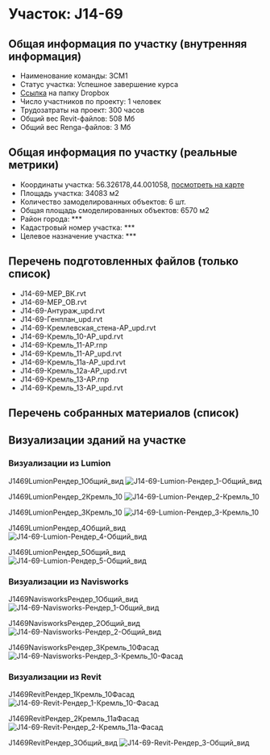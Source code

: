 # Участок: J14-69
## Общая информация по участку (внутренняя информация)
+ Наименование команды: 3СМ1
+ Статус участка: Успешное завершение курса
+ [Ссылка](https://www.dropbox.com/sh/wvvgv1nw1iqred9/AADkDhpYHCHCUZwXIetX4kfUa/J14_69?dl=0) на папку Dropbox
+ Число участников по проекту: 1 человек
+ Трудозатраты на проект: 300 часов
+ Общий вес Revit-файлов: 508 Мб
+ Общий вес Renga-файлов: 3 Мб
## Общая информация по участку (реальные метрики)
+ Координаты участка: 56.326178,44.001058, [посмотреть на карте](yandex.ru/maps/47/nizhny-novgorod/?ll=56.326178%2C44.001058&z=19)
+ Площадь участка: 34083 м2
+ Количество замоделированных объектов: 6 шт.
+ Общая площадь смоделированных объектов: 6570 м2
+ Район города: *** 
+ Кадастровый номер участка: *** 
+ Целевое назначение участка: *** 
## Перечень подготовленных файлов (только список)
+ J14-69-MEP_ВК.rvt
+ J14-69-MEP_ОВ.rvt
+ J14-69-Антураж_upd.rvt
+ J14-69-Генплан_upd.rvt
+ J14-69-Кремлевская_стена-АР_upd.rvt
+ J14-69-Кремль_10-АР_upd.rvt
+ J14-69-Кремль_11-АР.rnp
+ J14-69-Кремль_11-АР_upd.rvt
+ J14-69-Кремль_11а-АР_upd.rvt
+ J14-69-Кремль_12а-АР_upd.rvt
+ J14-69-Кремль_13-АР.rnp
+ J14-69-Кремль_13-АР_upd.rvt
## Перечень собранных материалов (список)
## Визуализации зданий на участке
### Визуализации из Lumion
J1469LumionРендер_1Общий_вид
![J14-69-Lumion-Рендер_1-Общий_вид](/Images/J14_69/J14-69-Lumion-Рендер_1-Общий_вид_Compressed.jpg)

J1469LumionРендер_2Кремль_10
![J14-69-Lumion-Рендер_2-Кремль_10](/Images/J14_69/J14-69-Lumion-Рендер_2-Кремль_10_Compressed.jpg)

J1469LumionРендер_3Кремль_10
![J14-69-Lumion-Рендер_3-Кремль_10](/Images/J14_69/J14-69-Lumion-Рендер_3-Кремль_10_Compressed.jpg)

J1469LumionРендер_4Общий_вид
![J14-69-Lumion-Рендер_4-Общий_вид](/Images/J14_69/J14-69-Lumion-Рендер_4-Общий_вид_Compressed.jpg)

J1469LumionРендер_5Общий_вид
![J14-69-Lumion-Рендер_5-Общий_вид](/Images/J14_69/J14-69-Lumion-Рендер_5-Общий_вид_Compressed.jpg)

### Визуализации из Navisworks
J1469NavisworksРендер_1Общий_вид
![J14-69-Navisworks-Рендер_1-Общий_вид](/Images/J14_69/J14-69-Navisworks-Рендер_1-Общий_вид_Compressed.jpg)

J1469NavisworksРендер_2Общий_вид
![J14-69-Navisworks-Рендер_2-Общий_вид](/Images/J14_69/J14-69-Navisworks-Рендер_2-Общий_вид_Compressed.jpg)

J1469NavisworksРендер_3Кремль_10Фасад
![J14-69-Navisworks-Рендер_3-Кремль_10-Фасад](/Images/J14_69/J14-69-Navisworks-Рендер_3-Кремль_10-Фасад_Compressed.jpg)

### Визуализации из Revit
J1469RevitРендер_1Кремль_10Фасад
![J14-69-Revit-Рендер_1-Кремль_10-Фасад](/Images/J14_69/J14-69-Revit-Рендер_1-Кремль_10-Фасад_Compressed.jpg)

J1469RevitРендер_2Кремль_11аФасад
![J14-69-Revit-Рендер_2-Кремль_11а-Фасад](/Images/J14_69/J14-69-Revit-Рендер_2-Кремль_11а-Фасад_Compressed.jpg)

J1469RevitРендер_3Общий_вид
![J14-69-Revit-Рендер_3-Общий_вид](/Images/J14_69/J14-69-Revit-Рендер_3-Общий_вид_Compressed.jpg)

